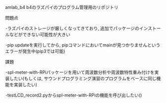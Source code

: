 amlab_b4
b4のラズパイのプログラム管理用のリポジトリ

問題点

･ラズパイのストレージが厳しくなってきており, 追加でパッケージのインストールなどができない可能性が大きい

･pip updateを実行してから, pipコマンドにおいてmainが見つかりませんというエラーが発生中(pip3では可能)

課題

･spl-meter-with-RPiパッケージを用いて周波数分析や周波数特性重み付けを実装したい(もしくは, サウンドプログラミング演習のプログラムをベースに同じ機能を実装したい)

･testLCD_record2.pyからspl-meter-with-RPiの機能を呼び出したい()
